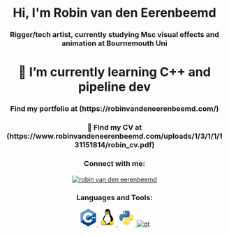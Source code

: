 <h1 align="center">Hi, I'm Robin van den Eerenbeemd</h1>
<h3 align="center">Rigger/tech artist, currently studying Msc visual effects and animation at Bournemouth Uni</h3>

<h1 align="center"> 🌱 I’m currently learning C++ and pipeline dev

<h3 align="center">Find my portfolio at (https://robinvandeneerenbeemd.com/)

<h3 align="center">📄 Find my CV at (https://www.robinvandeneerenbeemd.com/uploads/1/3/1/1/131151814/robin_cv.pdf)

<h3 align="center">Connect with me:</h3>
<p align="center">
<a href="https://www.linkedin.com/in/robin-van-den-eerenbeemd-23494a172/" target="blank"><img align="center" src="https://raw.githubusercontent.com/rahuldkjain/github-profile-readme-generator/master/src/images/icons/Social/linked-in-alt.svg" alt="robin van den eerenbeemd" height="30" width="40" /></a>
</p>

<h3 align="center">Languages and Tools:</h3>
<p align="center"> <a href="https://www.w3schools.com/cpp/" target="_blank" rel="noreferrer"> <img src="https://raw.githubusercontent.com/devicons/devicon/master/icons/cplusplus/cplusplus-original.svg" alt="cplusplus" width="40" height="40"/> </a> <a href="https://www.docker.com/" target="_blank" rel="noreferrer"> <a href="https://www.linux.org/" target="_blank" rel="noreferrer"> <img src="https://raw.githubusercontent.com/devicons/devicon/master/icons/linux/linux-original.svg" alt="linux" width="40" height="40"/> </a> <a href="https://www.python.org" target="_blank" rel="noreferrer"> <img src="https://raw.githubusercontent.com/devicons/devicon/master/icons/python/python-original.svg" alt="python" width="40" height="40"/> </a> <a href="https://www.qt.io/" target="_blank" rel="noreferrer"> <img src="https://upload.wikimedia.org/wikipedia/commons/0/0b/Qt_logo_2016.svg" alt="qt" width="40" height="40"/> </a> <a href="https://unrealengine.com/" target="_blank" rel="noreferrer">

